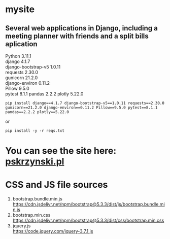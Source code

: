 # mysite
## Several web applications in Django, including a meeting planner with friends and a split bills aplication
 
Python 3.11.1  
django 4.1.7  
django-bootstrap-v5 1.0.11  
requests 2.30.0  
gunicorn 21.2.0  
django-environ 0.11.2  
Pillow 9.5.0  
pytest 8.1.1
pandas 2.2.2
plotly 5.22.0
```
pip install django==4.1.7 django-bootstrap-v5==1.0.11 requests==2.30.0 gunicorn==21.2.0 django-environ==0.11.2 Pillow==9.5.0 pytest==8.1.1 pandas==2.2.2 plotly==5.22.0
```
or
```
pip install -y -r reqs.txt 
```
# You can see the site here: <a href="https://www.pskrzynski.pl/" target="_blank">pskrzynski.pl</a>

# CSS and JS file sources  
1. bootstrap.bundle.min.js   
    <a>https://cdn.jsdelivr.net/npm/bootstrap@5.3.3/dist/js/bootstrap.bundle.min.js</a>
1. bootstrap.min.css  
    <a>https://cdn.jsdelivr.net/npm/bootstrap@5.3.3/dist/css/bootstrap.min.css</a>
1. jquery.js  
    <a>https://code.jquery.com/jquery-3.7.1.js</a> 
